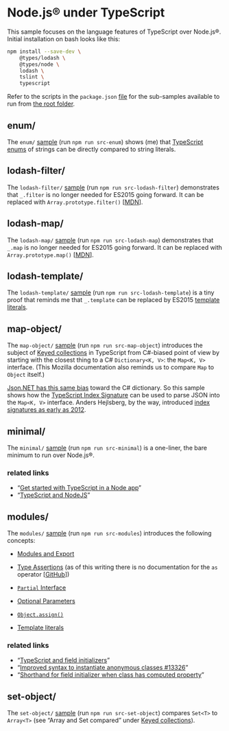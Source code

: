 # Node.js® under TypeScript

This sample focuses on the language features of TypeScript over Node.js®. Initial installation on bash looks like this:

```bash
npm install --save-dev \
    @types/lodash \
    @types/node \
    lodash \
    tslint \
    typescript
```

Refer to the scripts in the `package.json` [file](./package.json) for the sub-samples available to run from [the root folder](../typescript).

## enum/

The `enum/` [sample](./src/enum) (run `npm run src-enum`) shows (me) that [TypeScript enums](https://www.typescriptlang.org/docs/handbook/enums.html) of strings can be directly compared to string literals.

## lodash-filter/

The `lodash-filter/` [sample](./src/lodash-filter) (run `npm run src-lodash-filter`) demonstrates that `_.filter` is no longer needed for ES2015 going forward. It can be replaced with `Array.prototype.filter()` [[MDN](https://developer.mozilla.org/en-US/docs/Web/JavaScript/Reference/Global_Objects/Array/filter)].

## lodash-map/

The `lodash-map/` [sample](./src/lodash-map) (run `npm run src-lodash-map`) demonstrates that `_.map` is no longer needed for ES2015 going forward. It can be replaced with `Array.prototype.map()` [[MDN](https://developer.mozilla.org/en-US/docs/Web/JavaScript/Reference/Global_Objects/Array/map)].

## lodash-template/

The `lodash-template/` [sample](./src/lodash-template) (run `npm run src-lodash-template`) is a tiny proof that reminds me that `_.template` can be replaced by ES2015 [template literals](https://developer.mozilla.org/en-US/docs/Web/JavaScript/Reference/Template_literals).

## map-object/

The `map-object/` [sample](./src/map-object) (run `npm run src-map-object`) introduces the subject of [Keyed collections](https://developer.mozilla.org/en-US/docs/Web/JavaScript/Guide/Keyed_collections) in TypeScript from C#-biased point of view by starting with the closest thing to a C# `Dictionary<K, V>`: the `Map<K, V>` interface. (This Mozilla documentation also reminds us to compare `Map` to `Object` itself.)

[Json.NET has this same bias](https://www.newtonsoft.com/json/help/html/SerializeDictionary.htm) toward the C# dictionary. So this sample shows how the [TypeScript Index Signature](https://basarat.gitbooks.io/typescript/docs/types/index-signatures.html) can be used to parse JSON into the `Map<K, V>` interface. Anders Hejlsberg, by the way, introduced [index signatures as early as 2012](https://typescript.codeplex.com/discussions/398359).

## minimal/

The `minimal/` [sample](./src/minimal) (run `npm run src-minimal`) is a one-liner, the bare minimum to run over Node.js®.

### related links

* “[Get started with TypeScript in a Node app](https://www.youtube.com/watch?v=kqUw3YnrPPI)”
* “[TypeScript and NodeJS](https://www.youtube.com/watch?v=KjmUKLPhV-M)”

## modules/

The `modules/` [sample](./src/modules) (run `npm run src-modules`) introduces the following concepts:

* [Modules and Export](https://www.typescriptlang.org/docs/handbook/modules.html)
* [Type Assertions](https://github.com/Microsoft/TypeScript/blob/master/doc/spec.md#416-type-assertions)
  (as of this writing there is no documentation for the `as` operator [[GitHub](https://github.com/Microsoft/TypeScript/pull/3564)])
* [`Partial` Interface](https://netbasal.com/getting-to-know-the-partial-type-in-typescript-ecfcfbc87cb6)

* [Optional Parameters](http://dotnetpattern.com/typescript-optional-parameters)
* [`Object.assign()`](https://developer.mozilla.org/en-US/docs/Web/JavaScript/Reference/Global_Objects/Object/assign)

* [Template literals](https://developer.mozilla.org/en-US/docs/Web/JavaScript/Reference/Template_literals)

### related links

* “[TypeScript and field initializers](https://stackoverflow.com/questions/14142071/typescript-and-field-initializers)”
* “[Improved syntax to instantiate anonymous classes #13326](https://github.com/Microsoft/TypeScript/issues/13326)”
* “[Shorthand for field initializer when class has computed property](https://stackoverflow.com/questions/46026629/shorthand-for-field-initializer-when-class-has-computed-property?noredirect=1&lq=1)”

## set-object/

The `set-object/` [sample](./src/set-object) (run `npm run src-set-object`) compares `Set<T>` to `Array<T>` (see “Array and Set compared” under [Keyed collections](https://developer.mozilla.org/en-US/docs/Web/JavaScript/Guide/Keyed_collections)).